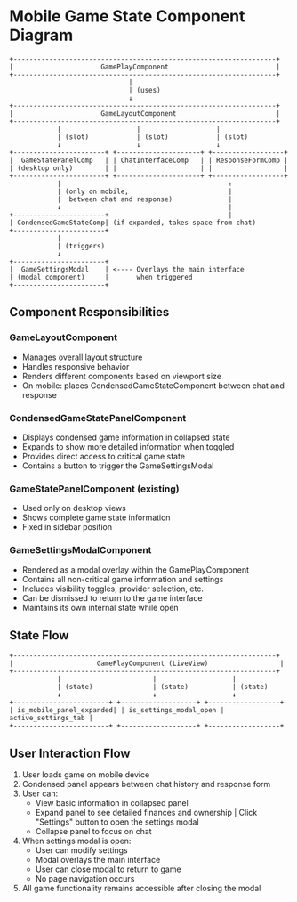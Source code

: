 # Mobile Game State Component Diagram

```
+------------------------------------------------------------------+
|                      GamePlayComponent                           |
+------------------------------------------------------------------+
                              |
                              | (uses)
                              ↓
+------------------------------------------------------------------+
|                      GameLayoutComponent                         |
+------------------------------------------------------------------+
            |                   |                   |
            | (slot)            | (slot)            | (slot)
            ↓                   ↓                   ↓
+-----------------------+ +---------------------+ +------------------+
|  GameStatePanelComp   | | ChatInterfaceComp   | | ResponseFormComp |
| (desktop only)        | |                     | |                  |
+-----------------------+ +---------------------+ +------------------+
            |                                          ↑
            | (only on mobile,                         |
            |  between chat and response)              |
            ↓                                          |
+-----------------------+                              |
| CondensedGameStateComp| (if expanded, takes space from chat)
+-----------------------+
            |
            | (triggers)
            ↓
+-----------------------+
|  GameSettingsModal    | <---- Overlays the main interface
| (modal component)     |       when triggered
+-----------------------+
```

## Component Responsibilities

### GameLayoutComponent
- Manages overall layout structure
- Handles responsive behavior
- Renders different components based on viewport size
- On mobile: places CondensedGameStateComponent between chat and response

### CondensedGameStatePanelComponent 
- Displays condensed game information in collapsed state
- Expands to show more detailed information when toggled
- Provides direct access to critical game state
- Contains a button to trigger the GameSettingsModal

### GameStatePanelComponent (existing)
- Used only on desktop views
- Shows complete game state information
- Fixed in sidebar position

### GameSettingsModalComponent
- Rendered as a modal overlay within the GamePlayComponent
- Contains all non-critical game information and settings
- Includes visibility toggles, provider selection, etc.
- Can be dismissed to return to the game interface
- Maintains its own internal state while open

## State Flow

```
+------------------------------------------------------------------+
|                     GamePlayComponent (LiveView)                  |
+------------------------------------------------------------------+
            |                       |                   |
            | (state)               | (state)           | (state)
            ↓                       ↓                   ↓
+------------------------+ +-------------------+ +------------------+
| is_mobile_panel_expanded| | is_settings_modal_open | active_settings_tab |
+------------------------+ +-------------------+ +------------------+
```

## User Interaction Flow

1. User loads game on mobile device
2. Condensed panel appears between chat history and response form
3. User can:
   - View basic information in collapsed panel
   - Expand panel to see detailed finances and ownership
   | Click "Settings" button to open the settings modal
   - Collapse panel to focus on chat
4. When settings modal is open:
   - User can modify settings
   - Modal overlays the main interface
   - User can close modal to return to game
   - No page navigation occurs
5. All game functionality remains accessible after closing the modal 